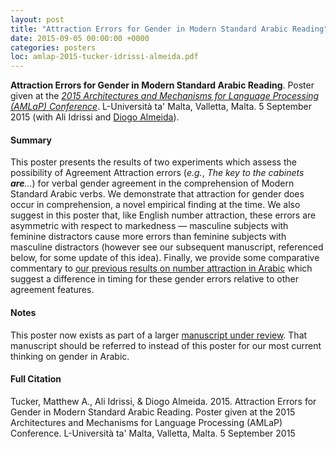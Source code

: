 ```yaml
---
layout: post
title: "Attraction Errors for Gender in Modern Standard Arabic Reading"
date: 2015-09-05 00:00:00 +0000
categories: posters
loc: amlap-2015-tucker-idrissi-almeida.pdf
---
```


**Attraction Errors for Gender in Modern Standard Arabic Reading**. Poster given at the _[2015 Architectures and Mechanisms for Language Processing (AMLaP) Conference](http://www.um.edu.mt/events/amlap2015)_. L-Università ta' Malta, Valletta, Malta. 5 September 2015 (with Ali Idrissi and [Diogo Almeida](https://sites.google.com/a/nyu.edu/diogo-almeida/)).

<!---more--->

#### Summary

This poster presents the results of two experiments which assess the possibility of <span class="construct">Agreement Attraction</span> errors (_e.g._, _The key to the cabinets **are**..._) for verbal gender agreement in the comprehension of Modern Standard Arabic verbs. We demonstrate that attraction for gender does occur in comprehension, a novel empirical finding at the time. We also suggest in this poster that, like English number attraction, these errors are asymmetric with respect to markedness &mdash; masculine subjects with feminine distractors cause more errors than feminine subjects with masculine distractors (however see our subsequent manuscript, referenced below, for some update of this idea). Finally, we provide some comparative commentary to [our previous results on number attraction in Arabic](http://journal.frontiersin.org/researchtopic/1545/encoding-and-navigating-linguistic-representations-in-memory) which suggest a difference in timing for these gender errors relative to other agreement features.


#### Notes

This poster now exists as part of a larger [manuscript under review](/files/papers/gender-attraction-msa-comprehension.pdf). That manuscript should be referred to instead of this poster for our most current thinking on gender in Arabic.

#### Full Citation

Tucker, Matthew A., Ali Idrissi, & Diogo Almeida. 2015. Attraction Errors for Gender in Modern Standard Arabic Reading. Poster given at the 2015 Architectures and Mechanisms for Language Processing (AMLaP) Conference. L-Università ta' Malta, Valletta, Malta. 5 September 2015